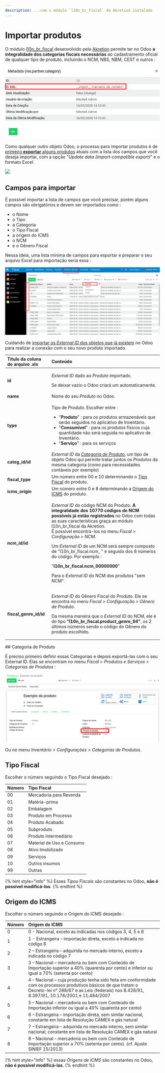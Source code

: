 ```yaml
---
description: ...com o módulo `l10n_br_fiscal` da Akretion instalado
---
```


# Importar produtos

O módulo [l10n\_br\_fiscal](https://github.com/akretion/l10n-brazil/tree/12.0-mig-l10n_br_account_product/l10n_br_fiscal) desenvolvido pela [Akretion](https://akretion.com/pt-BR) permite ter no Odoo **a integralidade dos categorias fiscais necessárias** ao cadastramento oficial de qualquer tipo de produto, incluindo o NCM, NBS, NBM, CEST e outros :

![](.gitbook/assets/image%20%2811%29.png)

Como qualquer outro objeto Odoo, o processo para importar produtos é de [primeiro **exportar** alguns produtos](importar-contatos.md#importacoes-anteriores-aos-contatos) atuais com a lista dos campos que você deseja importar, com a opção "_Update data \(import-compatible export\)_" e o formato Excel.

![](.gitbook/assets/image%20%2834%29.png)

## Campos para importar

É possível importar a lista de campos que você precisar, porém alguns campos são obrigatórios e devem ser importados como :

* o Nome
* o Tipo
* a Categoria
* o Tipo Fiscal
* a origem do ICMS
* o NCM
* e o Gênero Fiscal

Nessa ideia, uma lista  mínima de campos para exportar e preparar o seu arquivo Excel para importação seria essa :

![](.gitbook/assets/image%20%2828%29.png)

Cuidando de [importar os _External ID_ dos objetos que jà existem](./#como-importar-relacoes-entre-objetos) no Odoo para realizar a conexão com o seu novo produto importado.

<table>
  <thead>
    <tr>
      <th style="text-align:left">T&#xED;tulo da coluna do arquivo .xls</th>
      <th style="text-align:left">Conte&#xFA;do</th>
    </tr>
  </thead>
  <tbody>
    <tr>
      <td style="text-align:left"><b>id</b>
      </td>
      <td style="text-align:left">
        <p><em>External ID</em> dado ao <em>Produto</em> importado.</p>
        <p>Se deixar vazio o Odoo criar&#xE1; um automaticamente.</p>
      </td>
    </tr>
    <tr>
      <td style="text-align:left"><b>name</b>
      </td>
      <td style="text-align:left">Nome do seu <em>Produto</em> no Odoo.</td>
    </tr>
    <tr>
      <td style="text-align:left"><b>type</b>
      </td>
      <td style="text-align:left">
        <p>Tipo de <em>Produto.</em> Escolher entre :</p>
        <ul>
          <li>&quot;<b>Produto</b>&quot; : para os produtos armazen&#xE1;veis que ser&#xE3;o
            seguidos no aplicativo de Invent&#xE1;rio.</li>
          <li>&quot;<b>Consum&#xED;vel</b>&quot; : para os produtos f&#xED;sicos cuja
            quantidade n&#xE3;o ser&#xE1; seguida no aplicativo de Invent&#xE1;rio.</li>
          <li>&quot;<b>Servi&#xE7;o</b>&quot; : para os servi&#xE7;os</li>
        </ul>
      </td>
    </tr>
    <tr>
      <td style="text-align:left"><b>categ_id/id</b>
      </td>
      <td style="text-align:left"><em>External ID </em>da <a href="importar-produtos.md#categoria-de-produto"><em>Categoria de Produto</em></a>,
        um tipo de objeto Odoo qui permite tratar juntos os <em>Produtos</em> da
        mesma categoria (como para necessidades cont&#xE1;veis por exemplo)</td>
    </tr>
    <tr>
      <td style="text-align:left"><b>fiscal_type</b>
      </td>
      <td style="text-align:left">Um n&#xFA;mero entre 00 e 10 determinando o <a href="importar-produtos.md#tipo-fiscal">Tipo Fiscal</a> do
        produto.</td>
    </tr>
    <tr>
      <td style="text-align:left"><b>icms_origin</b>
      </td>
      <td style="text-align:left">Um n&#xFA;mero entre 0 e 8 determinando a <a href="importar-produtos.md#origem-do-icms">Origem do ICMS</a> do
        produto.</td>
    </tr>
    <tr>
      <td style="text-align:left"><b>ncm_id/id</b>
      </td>
      <td style="text-align:left">
        <p><em>External ID </em>do c&#xF3;digo NCM do Produto. <b>A integralidade dos 10770 c&#xF3;digos de NCM poss&#xED;veis j&#xE1; est&#xE3;o registrados</b> no
          Odoo com todas as suas caracter&#xED;sticas gra&#xE7;a ao m&#xF3;dulo l10n_br_fiscal
          da Akretion.
          <br />&#xC9; poss&#xED;vel encontr&#xE1;-los no menu <em>Fiscal &gt; Configura&#xE7;&#xE3;o &gt; NCM</em>.</p>
        <p></p>
        <p>Um <em>External ID </em>de um NCM ser&#xE1; sempre composto de &quot;l10n_br_fiscal.ncm_
          &quot; e seguido dos 8 n&#xFA;meros do c&#xF3;digo. Por exemplo :</p>
        <p>&quot;<b>l10n_br_fiscal.ncm_00000000</b>&quot;</p>
        <p>Para o <em>External ID </em>do NCM dos produtos &quot;sem NCM&quot;.</p>
      </td>
    </tr>
    <tr>
      <td style="text-align:left"><b>fiscal_genre_id/id</b>
      </td>
      <td style="text-align:left">
        <p><em>External ID </em>do G&#xEA;nero Fiscal do Produto. Ele se encontra
          no menu <em>Fiscal &gt; Configura&#xE7;&#xE3;o &gt; G&#xEA;nero de Produto</em>.</p>
        <p></p>
        <p>Da mesma maneira que o <em>External ID </em>do NCM, ele &#xE9; do tipo<b> &quot;l10n_br_fiscal.product_genre_94&quot;</b>,
          os 2 &#xFA;ltimos n&#xFA;meros sendo o c&#xF3;digo do G&#xEA;nero do produto
          escolhido.</p>
      </td>
    </tr>
  </tbody>
</table>## Categoria de Produto

É preciso primeiro definir essas Categorias e depois exportá-las com o seu External ID. Elas se encontram no menu _Fiscal &gt; Produtos e Serviços &gt; Categorias de Produtos_ :

![](.gitbook/assets/image%20%2825%29.png)

Ou no menu _Inventário &gt; Configurações &gt; Categorias de Produtos_.

## Tipo Fiscal

Escolher o número seguindo o Tipo Fiscal desejado :

| Número | Tipo Fiscal |
| :--- | :--- |
| 00 | Mercadoria para Revenda |
| 01 | Matéria-prima |
| 02 | Embalagem |
| 03 | Produto em Processo |
| 04 | Produto Acabado |
| 05 | Subproduto |
| 06 | Produto Intermediário |
| 07 | Material de Uso e Consumo |
| 08 | Ativo Imobilizado |
| 09 | Serviços |
| 10 | Outros insumos |
| 99 | Outras |

{% hint style="info" %}
Esses _Tipos Fiscais_ são constantes no Odoo, **não é possível modificá-los**.
{% endhint %}

## Origem do ICMS

Escolher o número seguindo o Origem do ICMS desejado :

| Número | Origem do ICMS |
| :--- | :--- |
| 0 | 0 - Nacional, exceto as indicadas nos códigos 3, 4, 5 e 8  |
| 1 | 1 - Estrangeira – importação direta, exceto a indicada no código 6  |
| 2 | 2 – Estrangeira – adquirida no mercado interno, exceto a indicada no código 7 |
| 3 | 3 – Nacional – mercadoria ou bem com Conteúdo de Importação superior a 40% \(quarenta por cento\) e inferior ou igual a 70% \(setenta por cento\) |
| 4 | 4 – Nacional – cuja produção tenha sido feita em conformidade com os processos produtivos básicos de que tratam o Decreto-lei n° 288/67 e as Leis \(federais\) nos 8.428/91, 8.397/91, 10.176/2001 e 11.484/2007 |
| 5 | 5 – Nacional – mercadoria ou bem com Conteúdo de Importação inferior ou igual a 40% \(quarenta por cento\) |
| 6 | 6 – Estrangeira – importação direta, sem similar nacional, constante em lista de Resolução CAMEX e gás natural |
| 7 | 7 – Estrangeira – adquirida no mercado interno, sem similar nacional, constante em lista de Resolução CAMEX e gás natural |
| 8 | 8 – Nacional – mercadoria ou bem com Conteúdo de Importação superior a 70% \(setenta por cento\). \(cf. Ajuste SINIEF 15/2013\) |

{% hint style="info" %}
essas _Origens de ICMS_ são constantes no Odoo, **não é possível modificá-las**.
{% endhint %}



